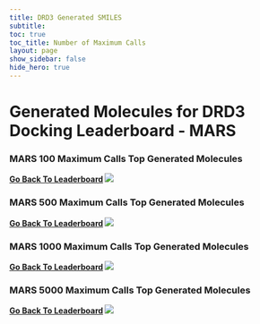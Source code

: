 ```yaml
---
title: DRD3 Generated SMILES 
subtitle:
toc: true
toc_title: Number of Maximum Calls
layout: page
show_sidebar: false
hide_hero: true
---
```



# Generated Molecules for DRD3 Docking Leaderboard - MARS 
### MARS 100 Maximum Calls Top Generated Molecules

<b> <i class='fas fa-long-arrow-alt-left'></i> <a href='/benchmark/docking_group/drd3'> Go Back To Leaderboard</a> </b>
<img src='/benchmark/docking_group/smiles/drd3/img/MARS_100.png'> 


### MARS 500 Maximum Calls Top Generated Molecules

<b> <i class='fas fa-long-arrow-alt-left'></i> <a href='/benchmark/docking_group/drd3'> Go Back To Leaderboard</a> </b>
<img src='/benchmark/docking_group/smiles/drd3/img/MARS_500.png'> 


### MARS 1000 Maximum Calls Top Generated Molecules

<b> <i class='fas fa-long-arrow-alt-left'></i> <a href='/benchmark/docking_group/drd3'> Go Back To Leaderboard</a> </b>
<img src='/benchmark/docking_group/smiles/drd3/img/MARS_1000.png'> 


### MARS 5000 Maximum Calls Top Generated Molecules

<b> <i class='fas fa-long-arrow-alt-left'></i> <a href='/benchmark/docking_group/drd3'> Go Back To Leaderboard</a> </b>
<img src='/benchmark/docking_group/smiles/drd3/img/MARS_5000.png'> 